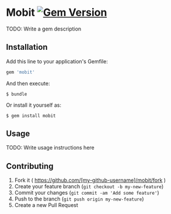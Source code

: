 # Mobit [![Gem Version](https://badge.fury.io/rb/mobit.svg)](http://badge.fury.io/rb/mobit)

TODO: Write a gem description

## Installation

Add this line to your application's Gemfile:

```ruby
gem 'mobit'
```

And then execute:

    $ bundle

Or install it yourself as:

    $ gem install mobit

## Usage

TODO: Write usage instructions here

## Contributing

1. Fork it ( https://github.com/[my-github-username]/mobit/fork )
2. Create your feature branch (`git checkout -b my-new-feature`)
3. Commit your changes (`git commit -am 'Add some feature'`)
4. Push to the branch (`git push origin my-new-feature`)
5. Create a new Pull Request
